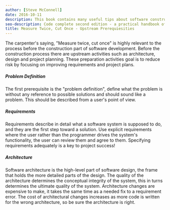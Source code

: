 ```yaml
---
author: [Steve McConnell]
date: 2016-10-11
description: This book contains many useful tips about software construction and best practices on creating clean code. A list of issues that can happen during software construction and how to avoid them by testing your code before writing them. The best part is the checklist at the end of every section containing useful items to check for during software construction.
seo-description: Code complete second edition - a practical handbook of software construction by Steve McConnell notes.
title: Measure Twice, Cut Once - Upstream Prerequiesities
---
```


The carpenter's saying, "Measure twice, cut once" is highly relevant to the process before the construction part of software development. Before the construction process there are upstream activities such as architecture, design and project planning. These preparation activities goal is to reduce risk by focusing on improving requirements and project plans.

##### Problem Definition

The first prerequisite is the "problem definition", define what the problem is without any reference to possible solutions and should sound like a problem. This should be described from a user's point of view.

##### Requirements

Requirements describe in detail what a software system is supposed to do, and they are the first step toward a solution. Use explicit requirements where the user rather than the programmer drives the system's functionality, the user can review them and agree to them. Specifying requirements adequately is a key to project success!

##### Architecture

Software architecture is the high-level part of software design, the frame that holds the more detailed parts of the design. The quality of the architecture determines the conceptual integrity of the system, this in turns determines the ultimate quality of the system. Architecture changes are expensive to make, it takes the same time as a needed fix to a requirement error. The cost of architectural changes increases as more code is written for the wrong architecture, so be sure the architecture is right.
